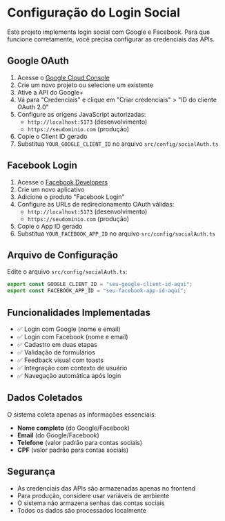 # Configuração do Login Social

Este projeto implementa login social com Google e Facebook. Para que funcione corretamente, você precisa configurar as credenciais das APIs.

## Google OAuth

1. Acesse o [Google Cloud Console](https://console.cloud.google.com/)
2. Crie um novo projeto ou selecione um existente
3. Ative a API do Google+ 
4. Vá para "Credenciais" e clique em "Criar credenciais" > "ID do cliente OAuth 2.0"
5. Configure as origens JavaScript autorizadas:
   - `http://localhost:5173` (desenvolvimento)
   - `https://seudominio.com` (produção)
6. Copie o Client ID gerado
7. Substitua `YOUR_GOOGLE_CLIENT_ID` no arquivo `src/config/socialAuth.ts`

## Facebook Login

1. Acesse o [Facebook Developers](https://developers.facebook.com/)
2. Crie um novo aplicativo
3. Adicione o produto "Facebook Login"
4. Configure as URLs de redirecionamento OAuth válidas:
   - `http://localhost:5173` (desenvolvimento)
   - `https://seudominio.com` (produção)
5. Copie o App ID gerado
6. Substitua `YOUR_FACEBOOK_APP_ID` no arquivo `src/config/socialAuth.ts`

## Arquivo de Configuração

Edite o arquivo `src/config/socialAuth.ts`:

```typescript
export const GOOGLE_CLIENT_ID = "seu-google-client-id-aqui";
export const FACEBOOK_APP_ID = "seu-facebook-app-id-aqui";
```

## Funcionalidades Implementadas

- ✅ Login com Google (nome e email)
- ✅ Login com Facebook (nome e email)
- ✅ Cadastro em duas etapas
- ✅ Validação de formulários
- ✅ Feedback visual com toasts
- ✅ Integração com contexto de usuário
- ✅ Navegação automática após login

## Dados Coletados

O sistema coleta apenas as informações essenciais:
- **Nome completo** (do Google/Facebook)
- **Email** (do Google/Facebook)
- **Telefone** (valor padrão para contas sociais)
- **CPF** (valor padrão para contas sociais)

## Segurança

- As credenciais das APIs são armazenadas apenas no frontend
- Para produção, considere usar variáveis de ambiente
- O sistema não armazena senhas das contas sociais
- Todos os dados são processados localmente
